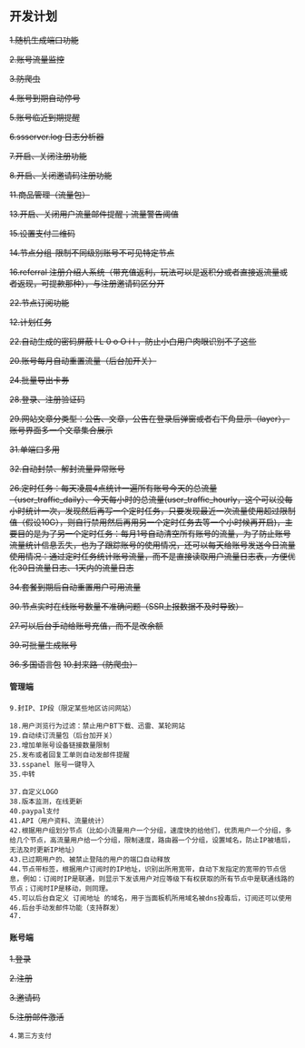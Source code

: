 ## 开发计划
~~1.随机生成端口功能~~

~~2.账号流量监控~~

~~3.防爬虫~~

~~4.账号到期自动停号~~

~~5.账号临近到期提醒~~

~~6.ssserver.log 日志分析器~~

~~7.开启、关闭注册功能~~

~~8.开启、关闭邀请码注册功能~~

~~11.商品管理（流量包）~~

~~13.开启、关闭用户流量邮件提醒；流量警告阈值~~

~~15.设置支付二维码~~

~~14.节点分组-限制不同级别账号不可见特定节点~~

~~16.referral 注册介绍人系统（带充值返利，玩法可以是返积分或者直接返流量或者返现，可提款那种），与注册邀请码区分开~~

~~22.节点订阅功能~~

~~12.计划任务~~

~~22.自动生成的密码屏蔽 l L  0 o O i I ，防止小白用户肉眼识别不了这些~~

~~20.账号每月自动重置流量（后台加开关）~~

~~24.批量导出卡券~~

~~28.登录、注册验证码~~

~~29.网站文章分类型：公告、文章，公告在登录后弹窗或者右下角显示（layer），账号界面多一个文章集合展示~~

~~31.单端口多用~~

~~32.自动封禁、解封流量异常账号~~

~~26.定时任务：每天凌晨4点统计一遍所有账号今天的总流量（user_traffic_daily）、今天每小时的总流量(user_traffic_hourly，这个可以没每小时统计一次，发现然后再写一个定时任务，只要发现最近一次流量使用超过限制值（假设10G），则自行禁用然后再用另一个定时任务去等一个小时候再开启)，主要目的是为了另一个定时任务：每月1号自动清空所有账号的流量，为了防止账号流量统计信息丢失，也为了跟踪账号的使用情况，还可以每天给账号发送今日流量使用情况：通过定时任务统计账号流量，而不是直接读取用户流量日志表，方便优化30日流量日志、1天内的流量日志~~

~~34.套餐到期后自动重置用户可用流量~~

~~30.节点实时在线账号数量不准确问题（SSR上报数据不及时导致）~~

~~27.可以后台手动给账号充值，而不是改余额~~

~~39.可批量生成账号~~

~~36.多国语言包~~
~~10.封来路（防爬虫）~~

#### 管理端
````
9.封IP、IP段（限定某些地区访问网站）

18.用户浏览行为过滤：禁止用户BT下载、迅雷、某轮网站
19.自动续订流量包（后台加开关）
23.增加单账号设备链接数量限制
25.发布或者回复工单则自动发邮件提醒
33.sspanel 账号一键导入
35.中转

37.自定义LOGO
38.版本监测，在线更新
40.paypal支付
41.API（用户资料、流量统计）
42.根据用户组划分节点（比如小流量用户一个分组，速度快的给他们，优质用户一个分组，多给几个节点，高流量用户给一个分组，限制速度，路由器一个分组，设置域名，防止IP被墙后，无法及时更新IP地址）
43.已过期用户的、被禁止登陆的用户的端口自动释放
44.节点带标签，根据用户订阅时的IP地址，识别出所用宽带，自动下发指定的宽带的节点信息，例如：订阅时IP是联通，则显示下发该用户对应等级下有权获取的所有节点中是联通线路的节点；订阅时IP是移动，则同理。
45.可以后台自定义 订阅地址 的域名，用于当面板机所用域名被dns投毒后，订阅还可以使用
46.后台手动发邮件功能（支持群发）
47.
````



#### 账号端
~~1.登录~~

~~2.注册~~

~~3.邀请码~~

~~5.注册邮件激活~~


```
4.第三方支付


```